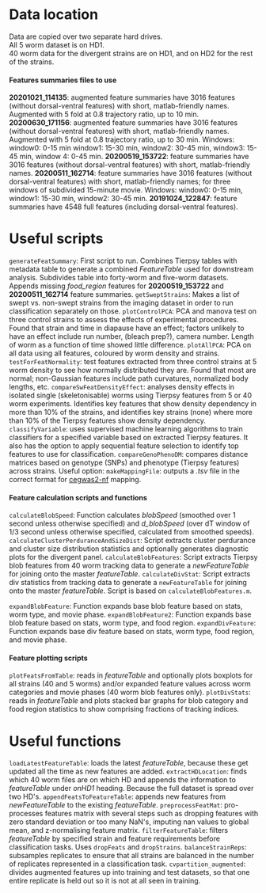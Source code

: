 # Data location

Data are copied over two separate hard drives.  
All 5 worm dataset is on HD1.  
40 worm data for the divergent strains are on HD1, and on HD2 for the rest of the strains.

#### Features summaries files to use

**20201021_114135**: augmented feature summaries have 3016 features (without dorsal-ventral features) with short, matlab-friendly names. Augmented with 5 fold at 0.8 trajectory ratio, up to 10 min.
**20200630_171156**: augmented feature summaries have 3016 features (without dorsal-ventral features) with short, matlab-friendly names. Augmented with 5 fold at 0.8 trajectory ratio, up to 30 min. Windows: window0: 0-15 min window1: 15-30 min, window2: 30-45 min, window3: 15-45 min, window 4: 0-45 min.
**20200519_153722**: feature summaries have 3016 features (without dorsal-ventral features) with short, matlab-friendly names.
**20200511_162714**: feature summaries have 3016 features (without dorsal-ventral features) with short, matlab-friendly names; for three windows of subdivided 15-minute movie. Windows: window0: 0-15 min, window1: 15-30 min, window2: 30-45 min.
**20191024_122847**: feature summaries have 4548 full features (including dorsal-ventral features). 


# Useful scripts

`generateFeatSummary`: First script to run. Combines Tierpsy tables with metadata table to generate a combined *FeatureTable* used for downstream analysis. Subdivides table into forty-worm and five-worm datasets. Appends missing *food_region* features for **20200519_153722** and **20200511_162714** feature summaries.
`getSweptStrains`: Makes a list of swept vs. non-swept strains from the imaging dataset in order to run classification separately on those.
`plotControlPCA`: PCA and manova test on three control strains to assess the effects of experimental procedures. Found that strain and time in diapause have an effect; factors unlikely to have an effect include run number, (bleach prep?), camera number. Length of worm as a function of time showed little difference. 
`plotAllPCA`: PCA on all data using all features, coloured by worm density and strains. 
`testForFeatNormality`: test features extracted from three control strains at 5 worm density to see how normally distributed they are. Found that most are normal; non-Gaussian features include path curvatures, normalized body lengths, etc.
`compareSwFeatDensityEffect`: analyses density effects in isolated single (skeletonisable) worms using Tierpsy features from 5 or 40 worm experiments. Identifies key features that show density dependency in more than 10% of the strains, and identifies key strains (none) where more than 10% of the Tierpsy features show density dependency. 
`classifyVariable`: uses supervised machine learning algorithms to train classifiers for a specified variable based on extracted Tierpsy features. It also has the option to apply sequential feature selection to identify top features to use for classification.
`compareGenoPhenoDM`: compares distance matrices  based on genotype (SNPs) and phenotype (Tierpsy features) across strains. Useful option: `makeMappingFile`: outputs a *.tsv* file in the correct format for [cegwas2-nf](https://github.com/AndersenLab/cegwas2-nf) mapping.

#### Feature calculation scripts and functions

`calculateBlobSpeed`: Function calculates *blobSpeed* (smoothed over 1 second unless otherwise specified) and *d_blobSpeed* (over dT window of 1/3 second unless otherwise specified, calculated from smoothed speeds).
`calculateClusterPerduranceAndSizeDist`: Script extracts cluster perdurance and cluster size distribution statistics and optionally generates diagnostic plots for the divergent panel.
`calculateBlobFeatures`: Script extracts Tierpsy blob features from 40 worm tracking data to generate a *newFeatureTable* for joining onto the master *featureTable*.
`calculateDivStat`: Script extracts div statistics from tracking data to generate a `newFeatureTable` for joining onto the master *featureTable*. Script is based on `calculateBlobFeatures.m`.

`expandBlobFeature`: Function expands base blob feature based on stats, worm type, and movie phase.
`expandBlobFeature2`: Function expands base blob feature based on stats, worm type, and food region.
`expandDivFeature`: Function expands base div feature based on stats, worm type, food region, and movie phase.

#### Feature plotting scripts

`plotFeatsFromTable`: reads in *featureTable* and optionally plots boxplots for all strains (40 and 5 worms) and/or expanded feature values across worm categories and movie phases (40 worm blob features only).
`plotDivStats`: reads in *featureTable* and plots stacked bar graphs for blob category and food region statistics to show comprising fractions of tracking indices.


# Useful functions

`loadLatestFeatureTable`: loads the latest *featureTable*, because these get updated all the time as new features are added.
`extractHDLocation`: finds which 40 worm files are on which HD and appends the information to *featureTable* under *onHD1* heading. Because the full dataset is spread over two HD's. 
`appendFeatsToFeatureTable`: appends new features from *newFeatureTable* to the existing *featureTable*.
`preprocessFeatMat`: pro-processes features matrix with several steps such as dropping features with zero standard deviation or too many NaN's, imputing nan values to global mean, and z-normalising feature matrix.
`filterFeatureTable`: filters *featureTable* by specified strain and feature requirements before classification tasks. Uses `dropFeats` and `dropStrains`.
`balanceStrainReps`: subsamples replicates to ensure that all strains are balanced in the number of replicates represented in a classification task.
`cvpartition_augmented`: divides augmented features up into training and test datasets, so that one entire replicate is held out so it is not at all seen in training.